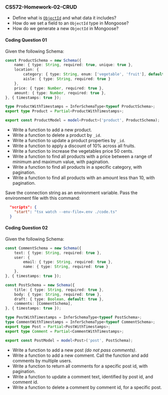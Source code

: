 ### CS572-Homework-02-CRUD

* Define what is [`ObjectId`](https://www.mongodb.com/docs/manual/reference/bson-types/#objectid) and what data it includes?
* How do we set a field to an `ObjectId` type in Mongoose?
* How do we generate a new `ObjectId` in Mongoose?

#### Coding Question 01
Given the following Schema:
```typescript
const ProductSchema = new Schema({
    name: { type: String, required: true, unique: true },
    location: {
        category: { type: String, enum: ['vegetable', 'fruit'], default: 'vegetable' },
        aisle: { type: String, required: true }
    },
    price: { type: Number, required: true },
    amount: { type: Number, required: true },
}, { timestamps: true });

type ProductWithTimestamps = InferSchemaType<typeof ProductSchema>;
export type Product = Partial<ProductWithTimestamps>;

export const ProductModel = model<Product>('product', ProductSchema);
```
* Write a function to add a new product.
* Write a function to delete a product by `_id`.
* Write a function to update a product properties by `_id`.
* Write a function to apply a discount of 10% across all fruits.
* Write a function to increase the vegetables price 50 cents.
* Write a function to find all products with a price between a range of minimum and maximum value, with pagination.
* Write a function to find all products in a specific category, with pagination.
* Write a function to find all products with an amount less than 10, with pagination.
  
Save the connection string as an environment variable. Pass the environment file with this command:
```json
  "scripts": {
    "start": "tsx watch --env-file=.env ./code.ts"
  }
```
   
#### Coding Question 02
Given the following Schema:
```typescript
const CommentSchema = new Schema({
    text: { type: String, required: true },
    user: {
        email: { type: String, required: true },
        name: { type: String, required: true }
    },
}, { timestamps: true });

const PostSchema = new Schema({
    title: { type: String, required: true },
    body: { type: String, required: true },
    draft: { type: Boolean, default: true },
    comments: [CommentSchema],
}, { timestamps: true });

type PostWithTimestamps = InferSchemaType<typeof PostSchema>;
type CommentWithTimestamps = InferSchemaType<typeof CommentSchema>;
export type Post = Partial<PostWithTimestamps>;
export type Comment = Partial<CommentWithTimestamps>;

export const PostModel = model<Post>('post', PostSchema);
```
* Write a function to add a new post *(do not pass comments)*.
* Write a function to add a new comment. Call the function and add comments by multiple users.
* Write a function to return all comments for a specific post id, with pagination.
* Write a function to update a comment text, identified by post id, and comment id.
* Write a function to delete a comment by comment id, for a specific post.
